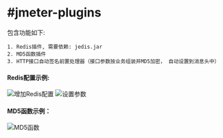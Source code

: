 #jmeter-plugins
====

包含功能如下:
````
1. Redis插件, 需要依赖: jedis.jar
2. MD5函数插件
3. HTTP接口自动签名前置处理器（接口参数按业务组装并MD5加密， 自动设置到消息头中）
````


#### Redis配置示例:
![增加Redis配置](https://git.oschina.net/uploads/images/2017/0824/145903_9c81ea50_467163.png "AddRedis.png")
![设置参数](https://git.oschina.net/uploads/images/2017/0824/145911_2f15b300_467163.png "Redis.png")


#### MD5函数示例：
![MD5函数](https://git.oschina.net/uploads/images/2017/0824/145918_2bcdb271_467163.png "MD5.png")